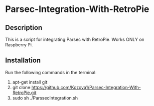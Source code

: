 # Parsec-Integration-With-RetroPie
Description
----------------------
This is a script for integrating Parsec with RetroPie.
Works ONLY on Raspberry Pi.

Installation
----------------------
Run the following commands in the terminal:
1. apt-get install git
  2. git clone https://github.com/Kozova1/Parsec-Integration-With-RetroPie.git
  3. sudo sh ./ParssecIntegration.sh
